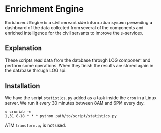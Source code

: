 # Enrichment Engine
Enrichment Engine is a civil servant side information system presenting a dashboard of the data collected from several of the components and enriched intelligence for the civil servants to improve the e-services.

## Explanation
These scripts read data from the database through LOG component and perform some operations. When they finish the results are stored again in the database through LOG api.

## Installation
We have the script `statistics.py` added as a task inside the `cron` in a Linux server. We run it every 30 minutes between 8AM and 6PM every day. 
```
$ crontab -e
1,31 8-18 * * * python path/to/script/statistics.py
```

ATM `transform.py` is not used.
